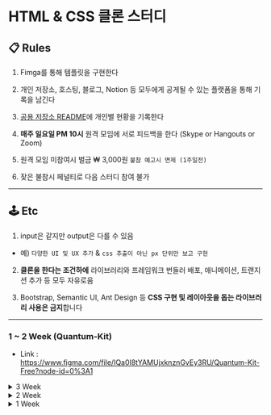 # HTML & CSS 클론 스터디

## 📋 Rules
1. Fimga를 통해 템플릿을 구현한다

2. 개인 저장소, 호스팅, 블로그, Notion 등 모두에게 공게될 수 있는 플랫폼을 통해 기록을 남긴다

3. [공용 저장소 README](https://github.com/remote-develop-study/html-css-clone)에 개인별 현황을 기록한다

4. **매주 일요일 PM 10시** 원격 모임에 서로 피드백을 한다 (Skype or Hangouts or Zoom)

5. 원격 모임 미참여시 벌금 ₩ 3,000원 `불참 예고시 면제 (1주일전)`

6. 잦은 불참시 페널티로 다음 스터디 참여 불가

---

## 🕹 Etc

1. input은 같지만 output은 다를 수 있음
  - 예) `다양한 UI 및 UX 추가` & `css 추출이 아닌 px 단위만 보고 구현`

2. **클론을 한다는 조건하에** 라이브러리와 프레임워크 번들러 배포, 애니메이션, 트랜지션 추가 등 모두 자유로움

3. Bootstrap, Semantic UI, Ant Design 등 **CSS 구현 및 레이아웃을 돕는 라이브러리 사용은 금지**합니다

---

### 1 ~ 2 Week (Quantum-Kit)

- Link : <https://www.figma.com/file/IQa0l8tYAMUjxknznGvEy3RU/Quantum-Kit-Free?node-id=0%3A1>

<details><summary>3 Week</summary>
<ul>
  <li><a href="https://github.com/KimYeaSeul">@김예슬</a></li> :
  <li><a href="https://github.com/kimchunyong">@김천용</a></li> : 사전 공지 불참
  <li><a href="https://github.com/brightparagon">@노경모</a></li> :
  <li><a href="https://github.com/JeewhanR">@류지환</a></li> :
  <li><a href="https://github.com/ysm0622">@양성민</a></li> : 참여 (배포 : https://ysm.sh/clone1/) (코드 : https://github.com/ysm0622/clone1)
  <li><a href="https://github.com/choilim">@임초이</a></li> : 사전 공지 불참
  <li><a href="https://github.com/devjang">@장현석</a></li> : Local 공유 / 참여
</p>
</details>

<details><summary>2 Week</summary>
<ul>
  <li><a href="https://github.com/KimYeaSeul">@김예슬</a></li> : 참관
  <li><a href="https://github.com/kimchunyong">@김천용</a></li> : 참여
  <li><a href="https://github.com/brightparagon">@노경모</a></li> : 참여
  <li><a href="https://github.com/JeewhanR">@류지환</a></li> : 참관
  <li><a href="https://github.com/ysm0622">@양성민</a></li> : 참여 (배포 : https://ysm.sh/clone1/) (코드 : https://github.com/ysm0622/clone1)
  <li><a href="https://github.com/choilim">@임초이</a></li> : Local 공유 / 참여
  <li><a href="https://github.com/devjang">@장현석</a></li> : Local 공유 / 참여
</p>
</details>

<details><summary>1 Week</summary>
<ul>
  <li><a href="https://github.com/KimYeaSeul">@김예슬</a></li> : 불참
  <li><a href="https://github.com/kimchunyong">@김천용</a></li> : 사전 공지 불참
  <li><a href="https://github.com/brightparagon">@노경모</a></li> : 불참
  <li><a href="https://github.com/JeewhanR">@류지환</a></li> : 불참
  <li><a href="https://github.com/ysm0622">@양성민</a></li> : Local 공유 / 참여
  <li><a href="https://github.com/choilim">@임초이</a></li> : Local 공유 / 참여
  <li><a href="https://github.com/devjang">@장현석</a></li> : Local 공유 / 참여
</p>
</details>

